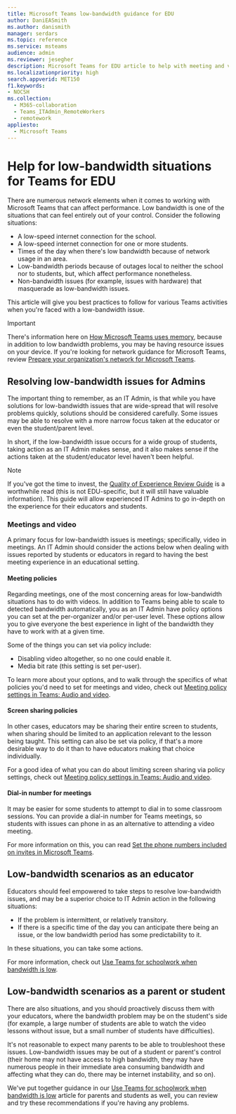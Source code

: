 ```yaml
---
title: Microsoft Teams low-bandwidth guidance for EDU
author: DaniEASmith
ms.author: danismith
manager: serdars
ms.topic: reference
ms.service: msteams
audience: admin
ms.reviewer: jesegher
description: Microsoft Teams for EDU article to help with meeting and video issues relating to low bandwidth. Whether you are a parent, an educator, or an IT Admin, you have options to improve the experience with Teams.
ms.localizationpriority: high
search.appverid: MET150
f1.keywords:
- NOCSH
ms.collection: 
  - M365-collaboration
  - Teams_ITAdmin_RemoteWorkers
  - remotework
appliesto: 
  - Microsoft Teams
---
```


# Help for low-bandwidth situations for Teams for EDU

There are numerous network elements when it comes to working with Microsoft Teams that can affect performance. Low bandwidth is one of the situations that can feel entirely out of your control. Consider the following situations:

- A low-speed internet connection for the school.
- A low-speed internet connection for one or more students.
- Times of the day when there's low bandwidth because of network usage in an area.
- Low-bandwidth periods because of outages local to neither the school nor to students, but, which affect performance nonetheless.
- Non-bandwidth issues (for example, issues with hardware) that masquerade as low-bandwidth issues.

This article will give you best practices to follow for various Teams activities when you're faced with a low-bandwidth issue.

> [!IMPORTANT]
> There's information here on [How Microsoft Teams uses memory](teams-memory-usage-perf.md), because in addition to low bandwidth problems, you may be having resource issues on your device. If you're looking for network guidance for Microsoft Teams, review [Prepare your organization's network for Microsoft Teams](prepare-network.md).

## Resolving low-bandwidth issues for Admins

The important thing to remember, as an IT Admin, is that while you have solutions for low-bandwidth issues that are wide-spread that will resolve problems quickly, solutions should be considered carefully. Some issues may be able to resolve with a more narrow focus taken at the educator or even the student/parent level.

In short, if the low-bandwidth issue occurs for a wide group of students, taking action as an IT Admin makes sense, and it also makes sense if the actions taken at the student/educator level haven't been helpful.

> [!NOTE]
> If you've got the time to invest, the [Quality of Experience Review Guide](quality-of-experience-review-guide.md) is a worthwhile read (this is not EDU-specific, but it will still have valuable information). This guide will allow experienced IT Admins to go in-depth on the experience for their educators and students.

### Meetings and video

A primary focus for low-bandwidth issues is meetings; specifically, video in meetings. An IT Admin should consider the actions below when dealing with issues reported by students or educators in regard to having the best meeting experience in an educational setting.

#### Meeting policies

Regarding meetings, one of the most concerning areas for low-bandwidth situations has to do with videos. In addition to Teams being able to scale to detected bandwidth automatically, you as an IT Admin have policy options you can set at the per-organizer and/or per-user level. These options allow you to give everyone the best experience in light of the bandwidth they have to work with at a given time.

Some of the things you can set via policy include:

- Disabling video altogether, so no one could enable it.
- Media bit rate (this setting is set per-user).

To learn more about your options, and to walk through the specifics of what policies you'd need to set for meetings and video, check out [Meeting policy settings in Teams: Audio and video](meeting-policies-audio-and-video.md).

#### Screen sharing policies

In other cases, educators may be sharing their entire screen to students, when sharing should be limited to an application relevant to the lesson being taught. This setting can also be set via policy, if that's a more desirable way to do it than to have educators making that choice individually.

For a good idea of what you can do about limiting screen sharing via policy settings, check out [Meeting policy settings in Teams: Audio and video](meeting-policies-audio-and-video.md).

#### Dial-in number for meetings

It may be easier for some students to attempt to dial in to some classroom sessions. You can provide a dial-in number for Teams meetings, so students with issues can phone in as an alternative to attending a video meeting.

For more information on this, you can read [Set the phone numbers included on invites in Microsoft Teams](set-the-phone-numbers-included-on-invites-in-teams.md).

## Low-bandwidth scenarios as an educator

Educators should feel empowered to take steps to resolve low-bandwidth issues, and may be a superior choice to IT Admin action in the following situations:

- If the problem is intermittent, or relatively transitory.
- If there is a specific time of the day you can anticipate there being an issue, or the low bandwidth period has some predictability to it.

In these situations, you can take some actions.

For more information, check out [Use Teams for schoolwork when bandwidth is low](https://support.office.com/article/use-teams-for-schoolwork-when-bandwidth-is-low-5c5675f7-1b55-471a-9daa-ec1e6df38262).

## Low-bandwidth scenarios as a parent or student

There are also situations, and you should proactively discuss them with your educators, where the bandwidth problem may be on the student's side (for example, a large number of students are able to watch the video lessons without issue, but a small number of students have difficulties).

It's not reasonable to expect many parents to be able to troubleshoot these issues. Low-bandwidth issues may be out of a student or parent's control (their home may not have access to high bandwidth, they may have numerous people in their immediate area consuming bandwidth and affecting what they can do, there may be internet instability, and so on).

We've put together guidance in our [Use Teams for schoolwork when bandwidth is low](https://support.office.com/article/use-teams-for-schoolwork-when-bandwidth-is-low-5c5675f7-1b55-471a-9daa-ec1e6df38262) article for parents and students as well, you can review and try these recommendations if you're having any problems.